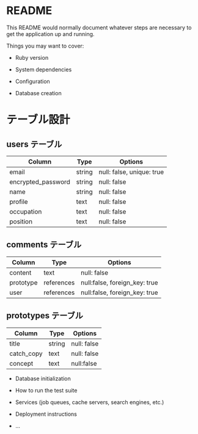 # README

This README would normally document whatever steps are necessary to get the
application up and running.

Things you may want to cover:

* Ruby version

* System dependencies

* Configuration

* Database creation
# テーブル設計

## users テーブル

| Column              | Type   | Options                   |
| ------------------- | ------ | ------------------------- |
| email               | string | null: false, unique: true |
| encrypted_password  | string | null: false               |
| name                | string | null: false               |
| profile             | text   | null: false               |
| occupation          | text   | null: false               |
| position            | text   | null: false               |

## comments テーブル

| Column    | Type       | Options                       |
| --------- | ---------- | ----------------------------- |
| content   | text       | null: false                   |
| prototype | references | null:false, foreign_key: true |
| user      | references | null:false, foreign_key: true |
## prototypes テーブル

| Column       | Type       | Options                        |
| ------------ | ---------- | ------------------------------ |
| title        | string     | null: false                    |
| catch_copy   | text       | null: false                    |
| concept      | text       | null:false                     |

* Database initialization

* How to run the test suite

* Services (job queues, cache servers, search engines, etc.)

* Deployment instructions

* ...
